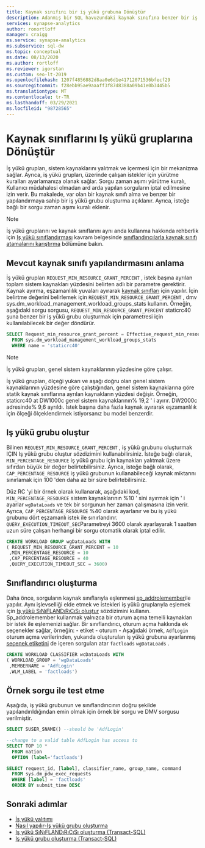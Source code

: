 ```yaml
---
title: Kaynak sınıfını bir iş yükü grubuna Dönüştür
description: Adanmış bir SQL havuzundaki kaynak sınıfına benzer bir iş yükü grubu oluşturmayı öğrenin.
services: synapse-analytics
author: ronortloff
manager: craigg
ms.service: synapse-analytics
ms.subservice: sql-dw
ms.topic: conceptual
ms.date: 08/13/2020
ms.author: rortloff
ms.reviewer: igorstan
ms.custom: seo-lt-2019
ms.openlocfilehash: 1207f4856882d8aa0e6d1e41712071536bfecf29
ms.sourcegitcommit: f28ebb95ae9aaaff3f87d8388a09b41e0b3445b5
ms.translationtype: MT
ms.contentlocale: tr-TR
ms.lasthandoff: 03/29/2021
ms.locfileid: "98728565"
---
```

# <a name="convert-resource-classes-to-workload-groups"></a>Kaynak sınıflarını Iş yükü gruplarına Dönüştür

İş yükü grupları, sistem kaynaklarını yalıtmak ve içermesi için bir mekanizma sağlar.  Ayrıca, iş yükü grupları, üzerinde çalışan istekler için yürütme kuralları ayarlamanıza olanak sağlar.  Sorgu zaman aşımı yürütme kuralı, Kullanıcı müdahalesi olmadan ard arda yapılan sorguların iptal edilmesine izin verir.  Bu makalede, var olan bir kaynak sınıfı alma ve benzer bir yapılandırmaya sahip bir iş yükü grubu oluşturma açıklanır.  Ayrıca, isteğe bağlı bir sorgu zaman aşımı kuralı eklenir.

> [!NOTE]
> İş yükü gruplarını ve kaynak sınıflarını aynı anda kullanma hakkında rehberlik için [Iş yükü sınıflandırması](sql-data-warehouse-workload-classification.md) kavram belgesinde [sınıflandırıcılarla kaynak sınıfı atamalarını karıştırma](sql-data-warehouse-workload-classification.md#mixing-resource-class-assignments-with-classifiers) bölümüne bakın.

## <a name="understanding-the-existing-resource-class-configuration"></a>Mevcut kaynak sınıfı yapılandırmasını anlama

İş yükü grupları `REQUEST_MIN_RESOURCE_GRANT_PERCENT` , istek başına ayrılan toplam sistem kaynakları yüzdesini belirten adlı bir parametre gerektirir.  Kaynak ayırma, eşzamanlılık yuvaları ayırarak [kaynak sınıfları](resource-classes-for-workload-management.md#what-are-resource-classes) için yapılır.  İçin belirtme değerini belirlemek için `REQUEST_MIN_RESOURCE_GRANT_PERCENT` , <link tbd> dmv sys.dm_workload_management_workload_groups_stats kullanın.  Örneğin, aşağıdaki sorgu sorgusu, `REQUEST_MIN_RESOURCE_GRANT_PERCENT` staticrc40 şuna benzer bir iş yükü grubu oluşturmak için parametresi için kullanılabilecek bir değer döndürür.

```sql
SELECT Request_min_resource_grant_percent = Effective_request_min_resource_grant_percent
  FROM sys.dm_workload_management_workload_groups_stats
  WHERE name = 'staticrc40'
```

> [!NOTE]
> İş yükü grupları, genel sistem kaynaklarının yüzdesine göre çalışır.  

İş yükü grupları, ölçeği yukarı ve aşağı doğru olan genel sistem kaynaklarının yüzdesine göre çalıştığından, genel sistem kaynaklarına göre statik kaynak sınıflarına ayrılan kaynakların yüzdesi değişir.  Örneğin, staticrc40 at DW1000c genel sistem kaynaklarının% 19,2 ' i ayırır.  DW2000c adresinde% 9,6 ayrıldı.  İstek başına daha fazla kaynak ayırarak eşzamanlılık için ölçeği ölçeklendirmek istiyorsanız bu model benzerdir.

## <a name="create-workload-group"></a>Iş yükü grubu oluştur

Bilinen `REQUEST_MIN_RESOURCE_GRANT_PERCENT` , <link> iş yükü grubunu oluşturmak IÇIN Iş yükü grubu oluştur sözdizimini kullanabilirsiniz.  İsteğe bağlı olarak, `MIN_PERCENTAGE_RESOURCE` iş yükü grubu için kaynakları yalıtmak üzere sıfırdan büyük bir değer belirtebilirsiniz.  Ayrıca, isteğe bağlı olarak, `CAP_PERCENTAGE_RESOURCE` iş yükü grubunun kullanabileceği kaynak miktarını sınırlamak için 100 'den daha az bir süre belirtebilirsiniz.  

Düz RC 'yi bir örnek olarak kullanarak, aşağıdaki kod, `MIN_PERCENTAGE_RESOURCE` sistem kaynaklarının %10 ' sini ayırmak için ' i ayarlar `wgDataLoads` ve tek bir sorgunun her zaman çalışmasına izin verir.  Ayrıca, `CAP_PERCENTAGE_RESOURCE` %40 olarak ayarlanır ve bu iş yükü grubunu dört eşzamanlı istek ile sınırlandırır.  `QUERY_EXECUTION_TIMEOUT_SEC`Parametreyi 3600 olarak ayarlayarak 1 saatten uzun süre çalışan herhangi bir sorgu otomatik olarak iptal edilir.

```sql
CREATE WORKLOAD GROUP wgDataLoads WITH  
( REQUEST_MIN_RESOURCE_GRANT_PERCENT = 10
 ,MIN_PERCENTAGE_RESOURCE = 10
 ,CAP_PERCENTAGE_RESOURCE = 40
 ,QUERY_EXECUTION_TIMEOUT_SEC = 3600)
```

## <a name="create-the-classifier"></a>Sınıflandırıcı oluşturma

Daha önce, sorguların kaynak sınıflarıyla eşlenmesi [sp_addrolemember](resource-classes-for-workload-management.md#change-a-users-resource-class)ile yapılır.  Aynı işlevselliği elde etmek ve istekleri iş yükü gruplarıyla eşlemek için [Iş yükü SıNıFLANDıRıCıSı oluştur](/sql/t-sql/statements/create-workload-classifier-transact-sql?toc=/azure/synapse-analytics/sql-data-warehouse/toc.json&bc=/azure/synapse-analytics/sql-data-warehouse/breadcrumb/toc.json&view=azure-sqldw-latest&preserve-view=true) sözdizimini kullanın.  Sp_addrolemember kullanmak yalnızca bir oturum açma temelli kaynakları bir istek ile eşlemenizi sağlar.  Bir sınıflandırıcı, oturum açma hakkında ek seçenekler sağlar, örneğin:
    - etiket
    - oturum
    - Aşağıdaki örnek, `AdfLogin` oturum açma verilerinden, yukarıda oluşturulan iş yükü grubuna ayarlanmış [seçenek etiketini](sql-data-warehouse-develop-label.md)  de içeren sorguları atar `factloads` `wgDataLoads` .

```sql
CREATE WORKLOAD CLASSIFIER wcDataLoads WITH  
( WORKLOAD_GROUP = 'wgDataLoads'
 ,MEMBERNAME = 'AdfLogin'
 ,WLM_LABEL = 'factloads')
```

## <a name="test-with-a-sample-query"></a>Örnek sorgu ile test etme

Aşağıda, iş yükü grubunun ve sınıflandırıcının doğru şekilde yapılandırıldığından emin olmak için örnek bir sorgu ve DMV sorgusu verilmiştir.

```sql
SELECT SUSER_SNAME() --should be 'AdfLogin'

--change to a valid table AdfLogin has access to
SELECT TOP 10 *
  FROM nation
  OPTION (label='factloads')

SELECT request_id, [label], classifier_name, group_name, command
  FROM sys.dm_pdw_exec_requests
  WHERE [label] = 'factloads'
  ORDER BY submit_time DESC
```

## <a name="next-steps"></a>Sonraki adımlar

- [İş yükü yalıtımı](sql-data-warehouse-workload-isolation.md)
- [Nasıl yapılır-Iş yükü grubu oluşturma](quickstart-configure-workload-isolation-tsql.md)
- [Iş yükü SıNıFLANDıRıCıSı oluşturma (Transact-SQL)](/sql/t-sql/statements/create-workload-classifier-transact-sql??view=azure-sqldw-latest&preserve-view=true)
- [Iş yükü grubu oluşturma (Transact-SQL)](/sql/t-sql/statements/create-workload-group-transact-sql?view=azure-sqldw-latest&preserve-view=true)
